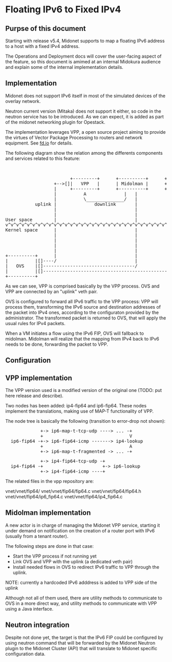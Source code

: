 # Floating IPv6 to Fixed IPv4

## Purpse of this document

Starting with release v5.4, Midonet supports to map a floating IPv6 address to a host with a fixed IPv4 address.

The Operations and Deployment docs will cover the user-facing aspect of the feature, so this document is amimed at an internal Midokura audience and explain some of the internal implementation details.

## Implementation

Midonet does not support IPv6 itself in most of the simulated devices of the overlay network.

Neutron current version (Mitaka) does not support it either, so code in the neutron service has to be introduced. As we can expect, it is added as part of the midonet networking plugin for Opestack.

The implementation leverages VPP, a open source project aiming to provide the virtues of Vector Package Processing to routers and network equipment. See [fd.io](http://fd.io) for details.

The following diagram show the relation among the differents components and services related to this feature:
	
<pre>


                        +---------+      +----------+      +----------+
                  +-->[]|   VPP   |      | Midolman |      +    VM    + 
                  |     +---------+      +----------+      +----------+
                  |          A              |   |               |
                  |          \______________/   |               |
           uplink |              downlink       |               |
                  |                             |               |                       
                  |                             |               |
User space        |                             |               |
v^v^v^v^v^v^v^v^v^v^v^v^v^v^v^v^v^v^v^v^v^v^v^v^v^v^v^v^v^v^v^v^v^v^v^v^v^v^v^v
Kernel space      |                             |               |
                  |                             |               |
                  |                             |               |
                  |                             |               |
                  |                             |               |
+----------+      |                             |               |
|          |[]----/                             |               |
|   OVS    |[]----------------------------------/               |
|          |[]--------------------------------------------------/
+----------+
</pre>

As we can see, VPP is comprised basically by the VPP process. OVS and VPP are connected by an "uplink" veth pair.

OVS is configured to forward all IPv6 traffic to the VPP process: VPP will process them, transforming the IPv6 source and destination addresses of the packet into IPv4 ones, according to the configuraton provided by the administrator. The transformed packet is returned to OVS, that will apply the usual rules for IPv4 packets.

When a VM initiates a flow using the IPv6 FIP, OVS will fallback to midolman. Midolman will realize that the mapping from IPv4 back to IPv6 needs to be done, forwarding the packet to VPP.

## Configuration

## VPP implementation

The VPP version used is a modified version of the original one (TODO: put here release and describe).

Two nodes has been added: ip4-fip64 and ip6-fip64. These nodes implement the translations, making use of MAP-T functionality of VPP.

The node tree is basically the following (transition to error-drop not shown):

<pre>
             +-> ip6-map-t-tcp-udp ----> ... -+
             +                                V
  ip6-fip64 -+-> ip6-fip64-icmp -------> ip4-lookup
             +                                A
             +-> ip6-map-t-fragmented -> ... -+
</pre>

<pre>
             +-> ip4-fip64-tcp-udp -+
  ip4-fip64 -+                      +-> ip6-lookup
             +-> ip4-fip64-icmp ----+ 
</pre>

The related files in the vpp repository are:

  vnet/vnet/fip64/
  vnet/vnet/fip64/fip64.c
  vnet/vnet/fip64/fip64.h
  vnet/vnet/fip64/ip6_fip64.c
  vnet/vnet/fip64/ip4_fip64.c

## Midolman implementation

A new actor is in charge of managing the Midonet VPP service, starting it under demand on notification on the creation of a router port with IPv6 (usually from a tenant router).

The following steps are done in that case:

 * Start the VPP process if not running yet
 * Link OVS and VPP with the uplink (a dedicated veth pair)
 * Install needed flows in OVS to redirect IPv6 traffic to VPP through the uplink.

NOTE: currently a hardcoded IPv6 adddress is added to VPP side of the uplink 

Although not all of them used, there are utility methods to communicate to OVS in a more direct way, and utility methods to communicate with VPP using a Java interface.

## Neutron integration

Despite not done yet, the target is that the IPv6 FIP could be configured by using neutron command that will be forwarded by the Midonet Neutron plugin to the Midonet Cluster (API) that will translate to Midonet specific configuration data.